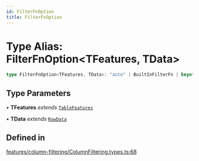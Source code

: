 ```yaml
---
id: FilterFnOption
title: FilterFnOption
---
```


# Type Alias: FilterFnOption\<TFeatures, TData\>

```ts
type FilterFnOption<TFeatures, TData>: "auto" | BuiltInFilterFn | keyof FilterFns | FilterFn<TFeatures, TData>;
```

## Type Parameters

• **TFeatures** *extends* [`TableFeatures`](../interfaces/tablefeatures.md)

• **TData** *extends* [`RowData`](rowdata.md)

## Defined in

[features/column-filtering/ColumnFiltering.types.ts:68](https://github.com/TanStack/table/blob/b1e6b79157b0debc7222660572b06c8b857f4605/packages/table-core/src/features/column-filtering/ColumnFiltering.types.ts#L68)
